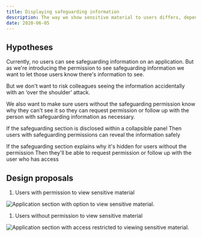 ```yaml
---
title: Displaying safeguarding information
description: The way we show sensitive material to users differs, depending on whether or not they have permission to view
date: 2020-06-05
---
```


## Hypotheses

Currently, no users can see safeguarding information on an application. But as we're introducing the permission to see safeguarding information we want to let those users know there's information to see.

But we don't want to risk colleagues seeing the information accidentally with an ‘over the shoulder’ attack.

We also want to make sure users without the safeguarding permission know why they can't see it so they can request permission or follow up with the person with safeguarding information as necessary.

If the safeguarding section is disclosed within a collapsible panel
Then users with safeguarding permissions can reveal the information safely

If the safeguarding section explains why it's hidden for users without the permission
Then they'll be able to request permission or follow up with the user who has access

## Design proposals

1. Users with permission to view sensitive material

  ![Application section with option to view sensitive material.](for-users-with-permission-to-view-safeguarding-information.png)

1. Users without permission to view sensitive material

  ![Application section with access restricted to viewing sensitive material.](for-users-without-permission-to-view-safeguarding-information.png)
